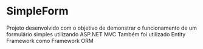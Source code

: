 # SimpleForm
Projeto desenvolvido com o objetivo de demonstrar o funcionamento de um formulário simples utilizando ASP.NET MVC
Também foi utilizado Entity Framework como Framework ORM
